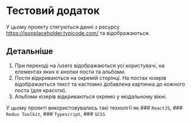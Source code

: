 # Тестовий додаток

У цьому проекту стягуються данні з ресурсу https://jsonplaceholder.typicode.com/ та відображаються.

## Детальніше

1) При переході на /users відображаються усі користувачі, на елементах яких є кнопки пости та альбоми.
2) Пости відкриваються на окремій сторінці. На постах юзерів відображаеться текст та кастомно добавлена картинка до кожного поста (для красоти).
3) Альбоми юзерів відкриваються окремо у модальному вікні.

У цьому проекті використовувались такі технолгії як ### `ReactJS`, ### `Redux Toolkit`, ### `Typescript`, ### `SCSS`